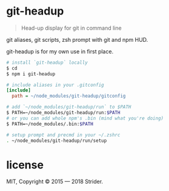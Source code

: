 # git-headup

> Head-up display for git in command line

git aliases, git scripts, zsh prompt with git and npm HUD.

git-headup is for my own use in first place.

```sh
# install `git-headup` locally
$ cd
$ npm i git-headup
```

```ini
# include aliases in your .gitconfig
[include]
  path = ~/node_modules/git-headup/gitconfig
```

```sh
# add `~/node_modules/git-headup/run` to $PATH
$ PATH=~/node_modules/git-headup/run:$PATH
# or you can add whole npm's .bin (mind what you're doing)
$ PATH=~/node_modules/.bin:$PATH
```

```sh
# setup prompt and precmd in your ~/.zshrc
. ~/node_modules/git-headup/run/setup
```

# license
MIT, Copyright © 2015 — 2018 Strider.
